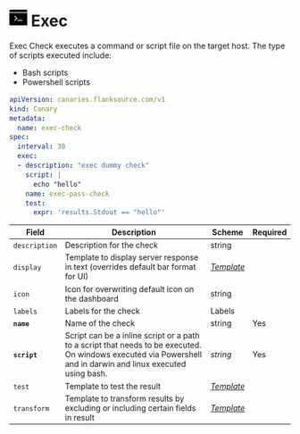 # <img src='https://raw.githubusercontent.com/flanksource/flanksource-ui/main/src/icons/console.svg' style='height: 32px'/> Exec

Exec Check executes a command or script file on the target host. The type of scripts executed include:

- Bash scripts
- Powershell scripts

```yaml
apiVersion: canaries.flanksource.com/v1
kind: Canary
metadata:
  name: exec-check
spec:
  interval: 30
  exec:
  - description: "exec dummy check"
    script: |
      echo "hello"
    name: exec-pass-check
    test:
      expr: 'results.Stdout == "hello"'
```

| Field | Description | Scheme | Required |
| ----- | ----------- | ------ | -------- |
| `description` | Description for the check | string |  |
| `display` | Template to display server response in text (overrides default bar format for UI) | [*Template*](../concepts/templating.md) |  |
| `icon` | Icon for overwriting default icon on the dashboard | string |  |
| `labels` | Labels for the check | Labels |  |
| **`name`** | Name of the check | string | Yes |
| **`script`** | Script can be a inline script or a path to a script that needs to be executed. On windows executed via Powershell and in darwin and linux executed using bash. | *string* | Yes |
| `test` | Template to test the result | [*Template*](../concepts/templating.md) |  |
| `transform` | Template to transform results by excluding or including certain fields in result | [*Template*](../concepts/templating.md) |  |
